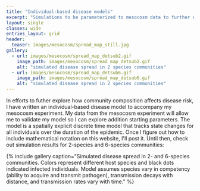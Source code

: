 ```yaml
---
title: "Individual-based disease models"
excerpt: "Simulations to be parameterized to mesocosm data to further explore diversity-disease relationship"
layout: single
classes: wide
entries_layout: grid
header:
  teaser: images/mesocosm/spread_map_still.jpg
gallery:
  - url: images/mesocosm/spread_map_detsub2.gif
    image_path: images/mesocosm/spread_map_detsub2.gif
    alt: "simulated disease spread in 2 species communities"
  - url: images/mesocosm/spread_map_detsub6.gif
    image_path: images/mesocosm/spread_map_detsub6.gif
    alt: "simulated disease spread in 2 species communities"
---
```


In efforts to futher explore how community composition affects disease risk, I have written an individual-based disease model to accompany my mesocosm experiment. My data from the mesocosm experiment will allow me to validate my model so I can explore addition starting parameters. The model is a spatially explicit discrete time model that tracks state changes for all individuals over the duration of the epidemic. Once I figure out how to include mathematical notation on this website, I'll post it. Until then, check out simulation results for 2-species and 6-species communities:  

{% include gallery caption="Simulated disease spread in 2- and 6-species communities. Colors represent different host species and black dots indicated infected individuals. Model assumes species vary in competency (ability to acquire and transmit pathogen), transmission decays with distance, and transmission rates vary with time." %}